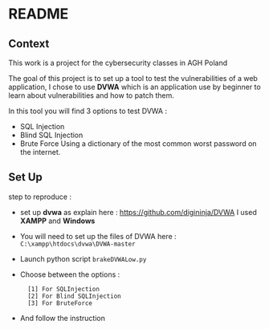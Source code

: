 # README

## Context

This work is a project for the cybersecurity classes in AGH Poland

The goal of this project is to set up a tool to test the vulnerabilities of a web application, I chose to use **DVWA** which is an application use by beginner to learn about vulnerabilities and how to patch them. 

In this tool you will find 3 options to test DVWA :

* SQL Injection
* Blind SQL Injection
* Brute Force Using a dictionary of the most common worst password on the internet.

## Set Up

step to reproduce :

* set up **dvwa** as explain here : https://github.com/digininja/DVWA I used **XAMPP** and **Windows**

* You will need to set up the files of DVWA here : `C:\xampp\htdocs\dvwa\DVWA-master`

* Launch python script `brakeDVWALow.py`


* Choose between the options :
 
        [1] For SQLInjection
        [2] For Blind SQLInjection
        [3] For BruteForce

* And follow the instruction
